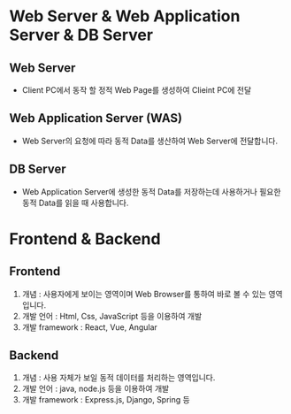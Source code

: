 # Web Server & Web Application Server & DB Server

## Web Server
- Client PC에서 동작 할 정적 Web Page를 생성하여 Clieint PC에 전달

## Web Application Server (WAS)
- Web Server의 요청에 따라 동적 Data를 생산하여 Web Server에 전달합니다.

## DB Server
- Web Application Server에 생성한 동적 Data를 저장하는데 사용하거나 필요한 동적 Data를 읽을 때 사용합니다.

# Frontend & Backend

## Frontend
1. 개념 : 사용자에게 보이는 영역이며 Web Browser를 통하여 바로 볼 수 있는 영역입니다.
2. 개발 언어 : Html, Css, JavaScript 등을 이용하여 개발
3. 개발 framework : React, Vue, Angular

## Backend
1. 개념 : 사용 자체가 보일 동적 데이터를 처리하는 영역입니다.
2. 개발 언어 : java, node.js 등을 이용하여 개발
3. 개발 framework : Express.js, Django, Spring 등